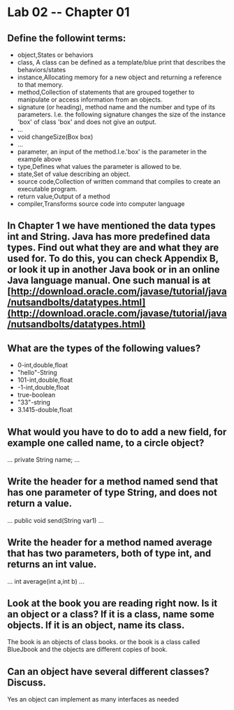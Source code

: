 # Lab 02 -- Chapter 01

## Define the followint terms:
* object,States or behaviors
* class, A class can be defined as a template/blue print that describes the behaviors/states
* instance,Allocating memory for a new object and returning a reference to that memory.
* method,Collection of statements that are grouped together to manipulate or access information from an objects.
* signature (or heading), method name and the number and type of its parameters. I.e. the following signature changes the size of the instance 'box' of class 'box' and does not give an output.
* ...
* void changeSize(Box box)
* ...
* parameter, an input of the method.I.e.'box' is the parameter in the example above
* type,Defines what values the parameter is allowed to be.
* state,Set of value describing an object.
* source code,Collection of written command that compiles to create an executable program.
* return value,Output of a method
* compiler,Transforms source code into computer language

## In Chapter 1 we have mentioned the data types int and String. Java has more predefined data types. Find out what they are and what they are used for. To do this, you can check Appendix B, or look it up in another Java book or in an online Java language manual. One such manual is at [http://download.oracle.com/javase/tutorial/java/nutsandbolts/datatypes.html](http://download.oracle.com/javase/tutorial/java/nutsandbolts/datatypes.html)

## What are the types of the following values?

* 0-int,double,float
* "hello"-String
* 101-int,double,float
* -1-int,double,float
* true-boolean
* "33"-string
* 3.1415-double,float

## What would you have to do to add a new field, for example one called name, to a circle object?
...
private String name;
...
## Write the header for a method named send that has one parameter of type String, and does not return a value.
...
public void send(String var1)
...
## Write the header for a method named average that has two parameters, both of type int, and returns an int value.
...
int average(int a,int b)
...
## Look at the book you are reading right now. Is it an object or a class? If it is a class, name some objects. If it is an object, name its class.
The book is an objects of class books.
or the book is a class called BlueJbook and the objects are different copies of book.
## Can an object have several different classes? Discuss.
Yes an object can implement as many interfaces as needed
